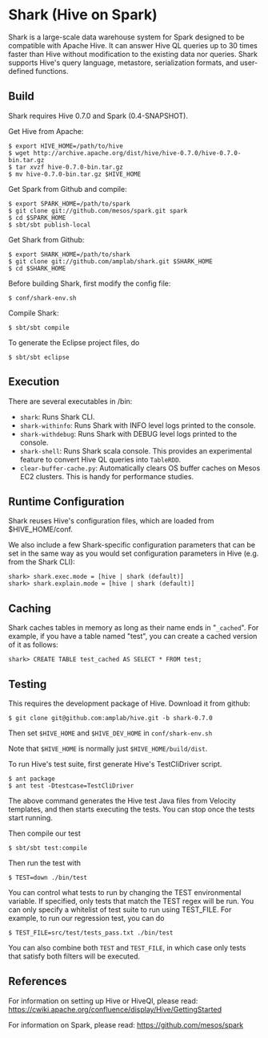 # Shark (Hive on Spark)

Shark is a large-scale data warehouse system for Spark designed to be compatible with
Apache Hive. It can answer Hive QL queries up to 30 times faster than Hive without
modification to the existing data nor queries. Shark supports Hive's query language,
metastore, serialization formats, and user-defined functions.


## Build

Shark requires Hive 0.7.0 and Spark (0.4-SNAPSHOT).

Get Hive from Apache:

    $ export HIVE_HOME=/path/to/hive
    $ wget http://archive.apache.org/dist/hive/hive-0.7.0/hive-0.7.0-bin.tar.gz
    $ tar xvzf hive-0.7.0-bin.tar.gz
    $ mv hive-0.7.0-bin.tar.gz $HIVE_HOME

Get Spark from Github and compile:

    $ export SPARK_HOME=/path/to/spark
    $ git clone git://github.com/mesos/spark.git spark 
    $ cd $SPARK_HOME 
    $ sbt/sbt publish-local

Get Shark from Github:

    $ export SHARK_HOME=/path/to/shark
    $ git clone git://github.com/amplab/shark.git $SHARK_HOME
    $ cd $SHARK_HOME

Before building Shark, first modify the config file:

    $ conf/shark-env.sh 

Compile Shark: 

    $ sbt/sbt compile

To generate the Eclipse project files, do

    $ sbt/sbt eclipse


## Execution

There are several executables in /bin:

* `shark`: Runs Shark CLI.
* `shark-withinfo`: Runs Shark with INFO level logs printed to the console.
* `shark-withdebug`: Runs Shark with DEBUG level logs printed to the console.
* `shark-shell`: Runs Shark scala console. This provides an experimental feature
to convert Hive QL queries into `TableRDD`.
* `clear-buffer-cache.py`: Automatically clears OS buffer caches on Mesos EC2
clusters. This is handy for performance studies.


## Runtime Configuration

Shark reuses Hive's configuration files, which are loaded from $HIVE_HOME/conf.

We also include a few Shark-specific configuration parameters that can be set
in the same way as you would set configuration parameters in Hive (e.g. from the 
Shark CLI):

    shark> shark.exec.mode = [hive | shark (default)]
    shark> shark.explain.mode = [hive | shark (default)]


## Caching

Shark caches tables in memory as long as their name ends in "`_cached`". For example, 
if you have a table named "test", you can create a cached version of it as follows:

    shark> CREATE TABLE test_cached AS SELECT * FROM test;


## Testing

This requires the development package of Hive. Download it from github:

    $ git clone git@github.com:amplab/hive.git -b shark-0.7.0

Then set `$HIVE_HOME` and `$HIVE_DEV_HOME` in `conf/shark-env.sh`

Note that `$HIVE_HOME` is normally just `$HIVE_HOME/build/dist`.

To run Hive's test suite, first generate Hive's TestCliDriver script.

    $ ant package
    $ ant test -Dtestcase=TestCliDriver

The above command generates the Hive test Java files from Velocity templates,
and then starts executing the tests. You can stop once the tests start running.

Then compile our test

    $ sbt/sbt test:compile

Then run the test with

    $ TEST=down ./bin/test

You can control what tests to run by changing the TEST environmental variable.
If specified, only tests that match the TEST regex will be run. You can only
specify a whitelist of test suite to run using TEST_FILE. For example, to run
our regression test, you can do

    $ TEST_FILE=src/test/tests_pass.txt ./bin/test

You can also combine both `TEST` and `TEST_FILE`, in which case only tests that
satisfy both filters will be executed.


References
----------
For information on setting up Hive or HiveQl, please read:
https://cwiki.apache.org/confluence/display/Hive/GettingStarted

For information on Spark, please read:
https://github.com/mesos/spark


